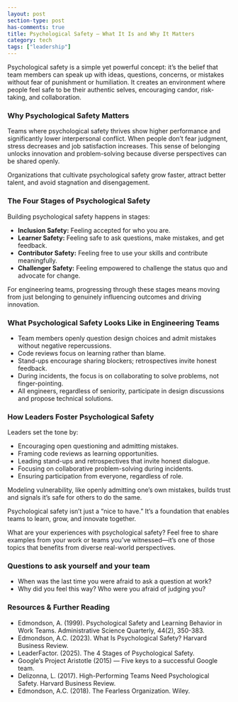 ```yaml
---
layout: post
section-type: post
has-comments: true
title: Psychological Safety — What It Is and Why It Matters
category: tech
tags: ["leadership"]
---
```


Psychological safety is a simple yet powerful concept: it’s the belief that team
members can speak up with ideas, questions, concerns, or mistakes without fear
of punishment or humiliation. It creates an environment where people feel safe
to be their authentic selves, encouraging candor, risk-taking, and
collaboration.

### Why Psychological Safety Matters

Teams where psychological safety thrives show higher performance and
significantly lower interpersonal conflict. When people don’t fear judgment,
stress decreases and job satisfaction increases. This sense of belonging unlocks
innovation and problem-solving because diverse perspectives can be shared
openly.

Organizations that cultivate psychological safety grow faster, attract better
talent, and avoid stagnation and disengagement.

### The Four Stages of Psychological Safety

Building psychological safety happens in stages:

- **Inclusion Safety:** Feeling accepted for who you are.
- **Learner Safety:** Feeling safe to ask questions, make mistakes, and get
  feedback.
- **Contributor Safety:** Feeling free to use your skills and contribute
  meaningfully.
- **Challenger Safety:** Feeling empowered to challenge the status quo and
  advocate for change.

For engineering teams, progressing through these stages means moving from just
belonging to genuinely influencing outcomes and driving innovation.

### What Psychological Safety Looks Like in Engineering Teams

- Team members openly question design choices and admit mistakes without
  negative repercussions.
- Code reviews focus on learning rather than blame.
- Stand-ups encourage sharing blockers; retrospectives invite honest feedback.
- During incidents, the focus is on collaborating to solve problems, not
  finger-pointing.
- All engineers, regardless of seniority, participate in design discussions and
  propose technical solutions.

### How Leaders Foster Psychological Safety

Leaders set the tone by:

- Encouraging open questioning and admitting mistakes.
- Framing code reviews as learning opportunities.
- Leading stand-ups and retrospectives that invite honest dialogue.
- Focusing on collaborative problem-solving during incidents.
- Ensuring participation from everyone, regardless of role.

Modeling vulnerability, like openly admitting one’s own mistakes, builds trust
and signals it’s safe for others to do the same.

Psychological safety isn’t just a “nice to have.” It’s a foundation that enables
teams to learn, grow, and innovate together.

What are your experiences with psychological safety? Feel free to share examples
from your work or teams you’ve witnessed—it’s one of those topics that benefits
from diverse real-world perspectives.

### Questions to ask yourself and your team

- When was the last time you were afraid to ask a question at work?
- Why did you feel this way? Who were you afraid of judging you?

### Resources & Further Reading

- Edmondson, A. (1999). Psychological Safety and Learning Behavior in Work
  Teams. Administrative Science Quarterly, 44(2), 350-383.
- Edmondson, A.C. (2023). What Is Psychological Safety? Harvard Business Review.
- LeaderFactor. (2025). The 4 Stages of Psychological Safety.
- Google’s Project Aristotle (2015) — Five keys to a successful Google team.
- Delizonna, L. (2017). High-Performing Teams Need Psychological Safety. Harvard
  Business Review.
- Edmondson, A.C. (2018). The Fearless Organization. Wiley.

